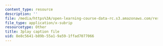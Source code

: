 ```yaml
---
content_type: resource
description: ''
file: /media/https%3A/open-learning-course-data-rc.s3.amazonaws.com/res-6-007-signals-and-systems-spring-2011/8e8c5641b89b55a19a591ffad7077066_KT3yNuY_FPM.vtt
file_type: application/x-subrip
resourcetype: Other
title: 3play caption file
uid: 8e8c5641-b89b-55a1-9a59-1ffad7077066
---
```

